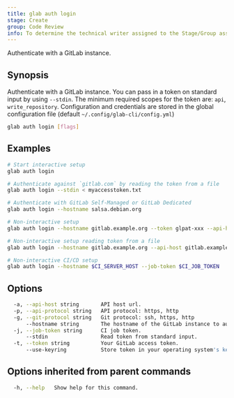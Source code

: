 ```yaml
---
title: glab auth login
stage: Create
group: Code Review
info: To determine the technical writer assigned to the Stage/Group associated with this page, see https://about.gitlab.com/handbook/product/ux/technical-writing/#assignments
---
```


<!--
This documentation is auto generated by a script.
Please do not edit this file directly. Run `make gen-docs` instead.
-->

Authenticate with a GitLab instance.

## Synopsis

Authenticate with a GitLab instance.
You can pass in a token on standard input by using `--stdin`.
The minimum required scopes for the token are: `api`, `write_repository`.
Configuration and credentials are stored in the global configuration file (default `~/.config/glab-cli/config.yml`)

```bash twoslash title="Terminal"
glab auth login [flags]
```

## Examples

```bash twoslash title="Terminal"
# Start interactive setup
glab auth login

# Authenticate against `gitlab.com` by reading the token from a file
glab auth login --stdin < myaccesstoken.txt

# Authenticate with GitLab Self-Managed or GitLab Dedicated
glab auth login --hostname salsa.debian.org

# Non-interactive setup
glab auth login --hostname gitlab.example.org --token glpat-xxx --api-host gitlab.example.org:3443 --api-protocol https --git-protocol ssh

# Non-interactive setup reading token from a file
glab auth login --hostname gitlab.example.org --api-host gitlab.example.org:3443 --api-protocol https --git-protocol ssh  --stdin < myaccesstoken.txt

# Non-interactive CI/CD setup
glab auth login --hostname $CI_SERVER_HOST --job-token $CI_JOB_TOKEN
```

## Options

```bash twoslash title="Terminal"
  -a, --api-host string       API host url.
  -p, --api-protocol string   API protocol: https, http
  -g, --git-protocol string   Git protocol: ssh, https, http
      --hostname string       The hostname of the GitLab instance to authenticate with.
  -j, --job-token string      CI job token.
      --stdin                 Read token from standard input.
  -t, --token string          Your GitLab access token.
      --use-keyring           Store token in your operating system's keyring.
```

## Options inherited from parent commands

```bash twoslash title="Terminal"
  -h, --help   Show help for this command.
```
